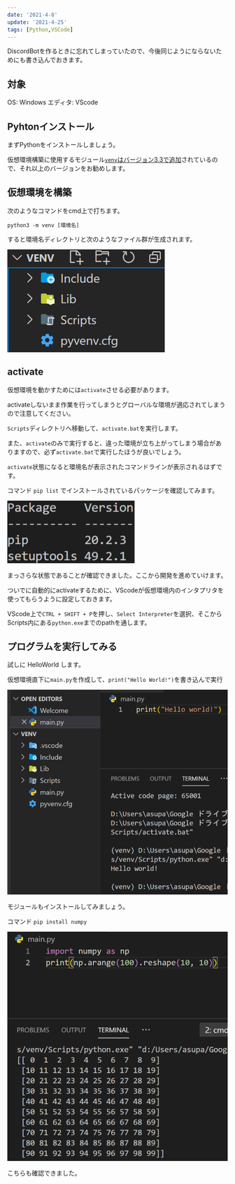 ```yaml
---
date: '2021-4-8'
update: '2021-4-25'
tags: [Python,VSCode]
---
```


DiscordBotを作るときに忘れてしまっていたので、今後同じようにならないためにも書き込んでおきます。

## 対象

OS: Windows
エディタ: VScode

## Pyhtonインストール
まずPythonをインストールしましょう。

仮想環境構築に使用するモジュール[`venv`はバージョン3.3で追加](https://docs.python.org/ja/3/library/venv.html#venv-def)されているので、それ以上のバージョンをお勧めします。

## 仮想環境を構築
次のようなコマンドをcmd上で打ちます。

`python3 -m venv [環境名]`

すると環境名ディレクトリと次のようなファイル群が生成されます。

![](https://raw.githubusercontent.com/tamagram/blog/master/src/articles/2021-4-8_Python3%E3%81%A7%E4%BB%AE%E6%83%B3%E7%92%B0%E5%A2%83%E3%82%92%E7%AB%8B%E3%81%A1%E4%B8%8A%E3%81%92%E3%82%8B/img/fileinvenv.png)

## activate
仮想環境を動かすためには`activate`させる必要があります。

activateしないまま作業を行ってしまうとグローバルな環境が適応されてしまうので注意してください。

`Scripts`ディレクトリへ移動して、`activate.bat`を実行します。

また、`activate`のみで実行すると、違った環境が立ち上がってしまう場合がありますので、必ず`activate.bat`で実行したほうが良いでしょう。

`activate`状態になると環境名が表示されたコマンドラインが表示されるはずです。

コマンド `pip list` でインストールされているパッケージを確認してみます。

![](https://raw.githubusercontent.com/tamagram/blog/master/src/articles/2021-4-8_Python3%E3%81%A7%E4%BB%AE%E6%83%B3%E7%92%B0%E5%A2%83%E3%82%92%E7%AB%8B%E3%81%A1%E4%B8%8A%E3%81%92%E3%82%8B/img/piplist.png)

まっさらな状態であることが確認できました。ここから開発を進めていけます。

ついでに自動的にactivateするために、VScodeが仮想環境内のインタプリタを使ってもらうように設定しておきます。

VScode上で`CTRL + SHIFT + P`を押し、`Select Interpreter`を選択、そこからScripts内にある`python.exe`までのpathを通します。

## プログラムを実行してみる
試しに HelloWorld します。

仮想環境直下に`main.py`を作成して、`print("Hello World!")`を書き込んで実行

![](https://raw.githubusercontent.com/tamagram/blog/master/src/articles/2021-4-8_Python3%E3%81%A7%E4%BB%AE%E6%83%B3%E7%92%B0%E5%A2%83%E3%82%92%E7%AB%8B%E3%81%A1%E4%B8%8A%E3%81%92%E3%82%8B/img/helloworld.png)

モジュールもインストールしてみましょう。

コマンド `pip install numpy`

![](https://raw.githubusercontent.com/tamagram/blog/master/src/articles/2021-4-8_Python3%E3%81%A7%E4%BB%AE%E6%83%B3%E7%92%B0%E5%A2%83%E3%82%92%E7%AB%8B%E3%81%A1%E4%B8%8A%E3%81%92%E3%82%8B/img/module.png)

こちらも確認できました。
